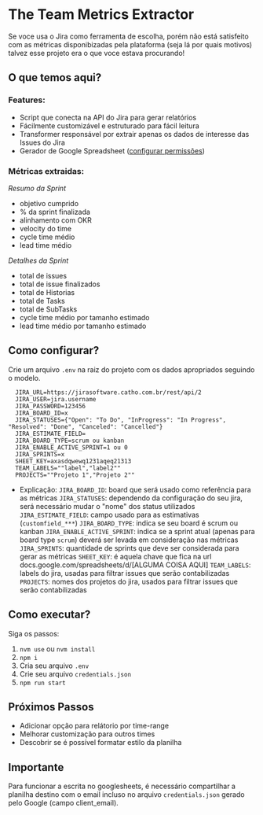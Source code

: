 # The Team Metrics Extractor

Se voce usa o Jira como ferramenta de escolha, porém não está satisfeito com as métricas disponibizadas pela plataforma (seja lá por quais motivos) talvez esse projeto era o que voce estava procurando!

## O que temos aqui?

### Features:

- Script que conecta na API do Jira para gerar relatórios
- Fácilmente customizável e estruturado para fácil leitura
- Transformer responsável por extrair apenas os dados de interesse das Issues do Jira
- Gerador de Google Spreadsheet ([configurar permissões](https://www.npmjs.com/package/google-spreadsheet#service-account-recommended-method))

### Métricas extraidas:

*Resumo da Sprint*

  - objetivo cumprido
  - % da sprint finalizada
  - alinhamento com OKR
  - velocity do time
  - cycle time médio
  - lead time médio

*Detalhes da Sprint*

  - total de issues
  - total de issue finalizados
  - total de Historias
  - total de Tasks
  - total de SubTasks
  - cycle time médio por tamanho estimado
  - lead time médio por tamanho estimado

## Como configurar?

Crie um arquivo `.env` na raiz do projeto com os dados apropriados seguindo o modelo.

```
  JIRA_URL=https://jirasoftware.catho.com.br/rest/api/2
  JIRA_USER=jira.username
  JIRA_PASSWORD=123456
  JIRA_BOARD_ID=x
  JIRA_STATUSES={"Open": "To Do", "InProgress": "In Progress", "Resolved": "Done", "Canceled": "Cancelled"}
  JIRA_ESTIMATE_FIELD=
  JIRA_BOARD_TYPE=scrum ou kanban
  JIRA_ENABLE_ACTIVE_SPRINT=1 ou 0
  JIRA_SPRINTS=x
  SHEET_KEY=axasdqwewq1231aqeq21313
  TEAM_LABELS=""label","label2""
  PROJECTS=""Projeto 1","Projeto 2""
```

- Explicação:
  `JIRA_BOARD_ID`: board que será usado como referência para as métricas
  `JIRA_STATUSES`: dependendo da configuração do seu jira, será necessário mudar o "nome" dos status utilizados
  `JIRA_ESTIMATE_FIELD`: campo usado para as estimativas (`customfield_***`)
  `JIRA_BOARD_TYPE`: indica se seu board é scrum ou kanban
  `JIRA_ENABLE_ACTIVE_SPRINT`: indica se a sprint atual (apenas para board type `scrum`) deverá ser levada em consideração nas métricas
  `JIRA_SPRINTS`: quantidade de sprints que deve ser considerada para gerar as métricas
  `SHEET_KEY`: é aquela chave que fica na url docs.google.com/spreadsheets/d/[ALGUMA COISA AQUI]
  `TEAM_LABELS`: labels do jira, usadas para filtrar issues que serão contabilizadas
  `PROJECTS`: nomes dos projetos do jira, usados para filtrar issues que serão contabilizadas

## Como executar?

Siga os passos:

  1. `nvm use` ou `nvm install`
  1. `npm i`
  2. Cria seu arquivo `.env`
  3. Crie seu arquivo `credentials.json`
  4. `npm run start`

## Próximos Passos

- Adicionar opção para relátorio por time-range
- Melhorar customização para outros times
- Descobrir se é possível formatar estilo da planilha


## Importante

Para funcionar a escrita no googlesheets, é necessário compartilhar a planilha destino com o email incluso no arquivo `credentials.json` gerado pelo Google (campo client_email).
